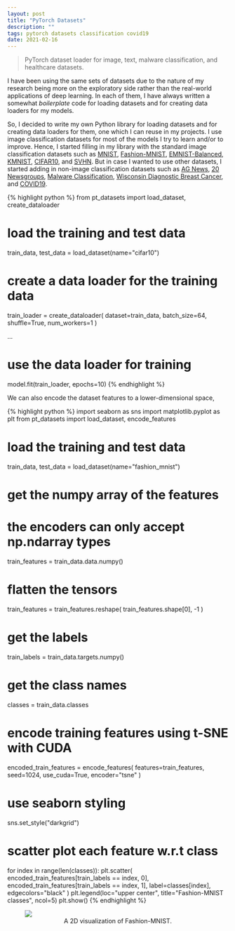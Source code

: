 ```yaml
---
layout: post
title: "PyTorch Datasets"
description: ""
tags: pytorch datasets classification covid19
date: 2021-02-16
---
```


> PyTorch dataset loader for image, text, malware classification, and healthcare datasets.

I have been using the same sets of datasets due to the nature of my research
being more on the exploratory side rather than the real-world applications of deep
learning. In each of them, I have always written a somewhat _boilerplate_ code
for loading datasets and for creating data loaders for my models.

So, I decided to write my own Python library for loading datasets and for creating
data loaders for them, one which I can reuse in my projects. I use image
classification datasets for most of the models I try to learn and/or to improve. Hence, I started filling in my library with the standard image
classification datasets such as [MNIST](https://pytorch.org/docs/stable/torchvision/datasets.html#mnist), [Fashion-MNIST](https://pytorch.org/docs/stable/torchvision/datasets.html#fashion-mnist), [EMNIST-Balanced](https://pytorch.org/docs/stable/torchvision/datasets.html#emnist), [KMNIST](https://github.com/rois-codh/kmnist), [CIFAR10](https://pytorch.org/docs/stable/torchvision/datasets.html#cifar),
and [SVHN](https://pytorch.org/docs/stable/torchvision/datasets.html#svhn). But
in case I wanted to use other datasets, I started adding in non-image
classification datasets such as [AG News](http://groups.di.unipi.it/~gulli/AG_corpus_of_news_articles.html), [20 Newsgroups](http://qwone.com/~jason/20Newsgroups/), [Malware Classification](https://github.com/AFAgarap/malware-classification), [Wisconsin Diagnostic Breast Cancer](https://archive.ics.uci.edu/ml/datasets/Breast+Cancer+Wisconsin+(Diagnostic)), and [COVID19](https://github.com/lindawangg/COVID-Net).

{% highlight python %}
from pt_datasets import load_dataset, create_dataloader

# load the training and test data
train_data, test_data = load_dataset(name="cifar10")

# create a data loader for the training data
train_loader = create_dataloader(
    dataset=train_data, batch_size=64, shuffle=True, num_workers=1
)

...

# use the data loader for training
model.fit(train_loader, epochs=10)
{% endhighlight %}

We can also encode the dataset features to a lower-dimensional space,

{% highlight python %}
import seaborn as sns
import matplotlib.pyplot as plt
from pt_datasets import load_dataset, encode_features

# load the training and test data
train_data, test_data = load_dataset(name="fashion_mnist")

# get the numpy array of the features
# the encoders can only accept np.ndarray types
train_features = train_data.data.numpy()

# flatten the tensors
train_features = train_features.reshape(
    train_features.shape[0], -1
)

# get the labels
train_labels = train_data.targets.numpy()

# get the class names
classes = train_data.classes

# encode training features using t-SNE with CUDA
encoded_train_features = encode_features(
    features=train_features,
    seed=1024,
    use_cuda=True,
    encoder="tsne"
)

# use seaborn styling
sns.set_style("darkgrid")

# scatter plot each feature w.r.t class
for index in range(len(classes)):
    plt.scatter(
        encoded_train_features[train_labels == index, 0],
        encoded_train_features[train_labels == index, 1],
        label=classes[index],
        edgecolors="black"
    )
plt.legend(loc="upper center", title="Fashion-MNIST classes", ncol=5)
plt.show()
{% endhighlight %}

<figure>
<picture>
<img src="../../../images/tsne_fashion_mnist.png">
</picture>
<center>
<figcaption>A 2D visualization of Fashion-MNIST.</figcaption>
</center>
</figure>

